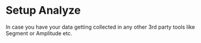 #  Setup Analyze

In case you have your data getting collected in any other 3rd party tools like Segment or Amplitude etc.

